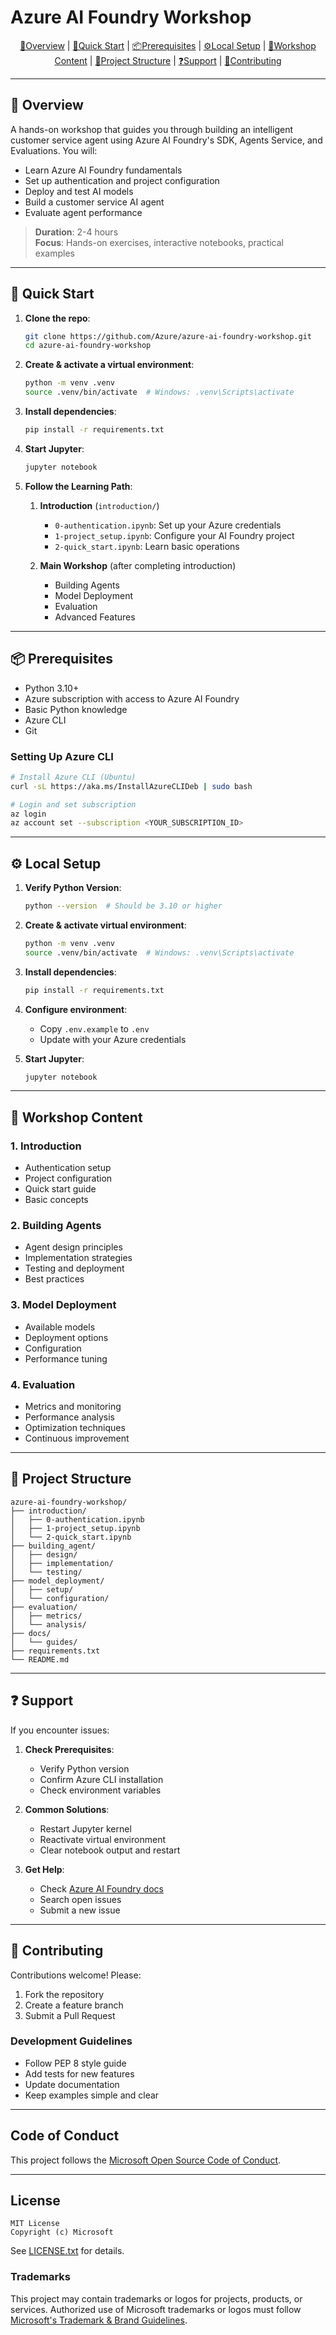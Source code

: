 # Azure AI Foundry Workshop

<div align="center">

[🤖Overview](#-overview) | [🚀Quick Start](#-quick-start) | [📦Prerequisites](#-prerequisites) | [⚙️Local Setup](#️-local-setup) | [📔Workshop Content](#-workshop-content) | [🧩Project Structure](#-project-structure) | [❓Support](#-support) | [🤝Contributing](#-contributing)

</div>

---

## 🤖 Overview

A hands-on workshop that guides you through building an intelligent customer service agent using Azure AI Foundry's SDK, Agents Service, and Evaluations. You will:
- Learn Azure AI Foundry fundamentals
- Set up authentication and project configuration
- Deploy and test AI models
- Build a customer service AI agent
- Evaluate agent performance

> **Duration**: 2-4 hours  
> **Focus**: Hands-on exercises, interactive notebooks, practical examples

---

## 🚀 Quick Start

1. **Clone the repo**:
   ```bash
   git clone https://github.com/Azure/azure-ai-foundry-workshop.git
   cd azure-ai-foundry-workshop
   ```

2. **Create & activate a virtual environment**:
   ```bash
   python -m venv .venv
   source .venv/bin/activate  # Windows: .venv\Scripts\activate
   ```

3. **Install dependencies**:
   ```bash
   pip install -r requirements.txt
   ```

4. **Start Jupyter**:
   ```bash
   jupyter notebook
   ```

5. **Follow the Learning Path**:
   1. **Introduction** (`introduction/`)
      - `0-authentication.ipynb`: Set up your Azure credentials
      - `1-project_setup.ipynb`: Configure your AI Foundry project
      - `2-quick_start.ipynb`: Learn basic operations

   2. **Main Workshop** (after completing introduction)
      - Building Agents
      - Model Deployment
      - Evaluation
      - Advanced Features

---

## 📦 Prerequisites

- Python 3.10+
- Azure subscription with access to Azure AI Foundry
- Basic Python knowledge
- Azure CLI
- Git

### Setting Up Azure CLI
```bash
# Install Azure CLI (Ubuntu)
curl -sL https://aka.ms/InstallAzureCLIDeb | sudo bash

# Login and set subscription
az login
az account set --subscription <YOUR_SUBSCRIPTION_ID>
```

---

## ⚙️ Local Setup

1. **Verify Python Version**:
   ```bash
   python --version  # Should be 3.10 or higher
   ```

2. **Create & activate virtual environment**:
   ```bash
   python -m venv .venv
   source .venv/bin/activate  # Windows: .venv\Scripts\activate
   ```

3. **Install dependencies**:
   ```bash
   pip install -r requirements.txt
   ```

4. **Configure environment**:
   - Copy `.env.example` to `.env`
   - Update with your Azure credentials

5. **Start Jupyter**:
   ```bash
   jupyter notebook
   ```

---

## 📔 Workshop Content

### 1. Introduction
- Authentication setup
- Project configuration
- Quick start guide
- Basic concepts

### 2. Building Agents
- Agent design principles
- Implementation strategies
- Testing and deployment
- Best practices

### 3. Model Deployment
- Available models
- Deployment options
- Configuration
- Performance tuning

### 4. Evaluation
- Metrics and monitoring
- Performance analysis
- Optimization techniques
- Continuous improvement

---

## 🧩 Project Structure

```
azure-ai-foundry-workshop/
├── introduction/
│   ├── 0-authentication.ipynb
│   ├── 1-project_setup.ipynb
│   └── 2-quick_start.ipynb
├── building_agent/
│   ├── design/
│   ├── implementation/
│   └── testing/
├── model_deployment/
│   ├── setup/
│   └── configuration/
├── evaluation/
│   ├── metrics/
│   └── analysis/
├── docs/
│   └── guides/
├── requirements.txt
└── README.md
```

---

## ❓ Support

If you encounter issues:

1. **Check Prerequisites**:
   - Verify Python version
   - Confirm Azure CLI installation
   - Check environment variables

2. **Common Solutions**:
   - Restart Jupyter kernel
   - Reactivate virtual environment
   - Clear notebook output and restart

3. **Get Help**:
   - Check [Azure AI Foundry docs](https://learn.microsoft.com/azure/ai-foundry/)
   - Search open issues
   - Submit a new issue

---

## 🤝 Contributing

Contributions welcome! Please:

1. Fork the repository
2. Create a feature branch
3. Submit a Pull Request

### Development Guidelines
- Follow PEP 8 style guide
- Add tests for new features
- Update documentation
- Keep examples simple and clear

---

## Code of Conduct

This project follows the [Microsoft Open Source Code of Conduct](https://opensource.microsoft.com/codeofconduct/).

---

## License

```
MIT License
Copyright (c) Microsoft
```

See [LICENSE.txt](LICENSE.txt) for details.

### Trademarks

This project may contain trademarks or logos for projects, products, or services. Authorized use of Microsoft trademarks or logos must follow [Microsoft's Trademark & Brand Guidelines](https://www.microsoft.com/en-us/legal/intellectualproperty/trademarks).